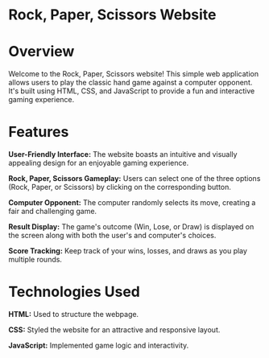 
# Rock, Paper, Scissors Website


# Overview
Welcome to the Rock, Paper, Scissors website! This simple web application allows users to play the classic hand game against a computer opponent. It's built using HTML, CSS, and JavaScript to provide a fun and interactive gaming experience.

# Features
__User-Friendly Interface:__ The website boasts an intuitive and visually appealing design for an enjoyable gaming experience.

__Rock, Paper, Scissors Gameplay:__ Users can select one of the three options (Rock, Paper, or Scissors) by clicking on the corresponding button.

__Computer Opponent:__ The computer randomly selects its move, creating a fair and challenging game.

__Result Display:__ The game's outcome (Win, Lose, or Draw) is displayed on the screen along with both the user's and computer's choices.

__Score Tracking:__ Keep track of your wins, losses, and draws as you play multiple rounds.

# Technologies Used
__HTML:__ Used to structure the webpage.

__CSS:__ Styled the website for an attractive and responsive layout.

__JavaScript:__ Implemented game logic and interactivity.
